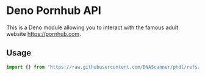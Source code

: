 # Deno Pornhub API

This is a Deno module allowing you to interact with the famous adult website https://pornhub.com.

## Usage

```ts
import {} from "https://raw.githubusercontent.com/DNAScanner/phdl/refs/heads/main/main.ts"